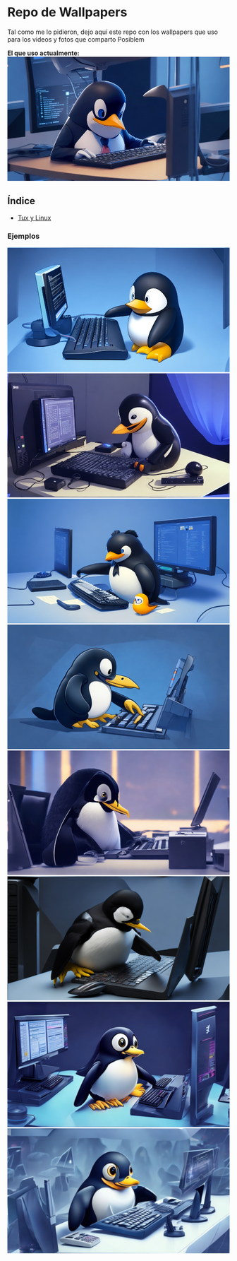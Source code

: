 # Repo de Wallpapers
Tal como me lo pidieron, dejo aquí este repo con los wallpapers que uso para los videos y fotos que comparto 
Posiblem

**El que uso actualmente:**
![wallpaper.png](./tux-ai/large/2.jpg)

## Índice
- [Tux y Linux](https://gitlab.com/mundo-devops-repos/miscellaneous/wallpapers/-/tree/main/tux-ai/large?ref_type=heads)

### Ejemplos
![1.jpg](./tux-ai/large/1.jpg)
![2.jpg](./tux-ai/large/3.jpg)
![3.jpg](./tux-ai/large/4.jpg)
![4.jpg](./tux-ai/large/5.jpg)
![5.jpg](./tux-ai/large/6.jpg)
![6.jpg](./tux-ai/large/7.jpg)
![7.jpg](./tux-ai/large/8.jpg)
![8.jpg](./tux-ai/large/9.jpg)
